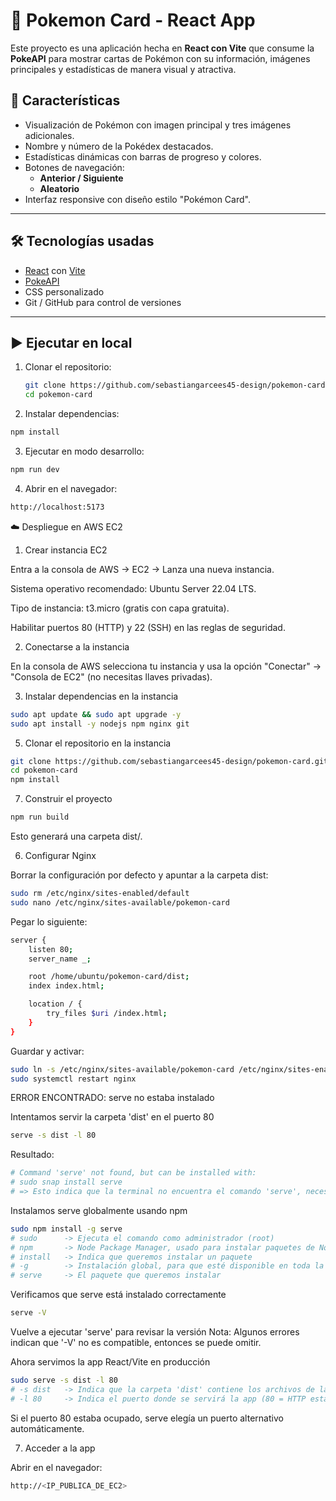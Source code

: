 # 🎴 Pokemon Card - React App

Este proyecto es una aplicación hecha en **React con Vite** que consume la **PokeAPI** para mostrar cartas de Pokémon con su información, imágenes principales y estadísticas de manera visual y atractiva.

## 🚀 Características
- Visualización de Pokémon con imagen principal y tres imágenes adicionales.
- Nombre y número de la Pokédex destacados.
- Estadísticas dinámicas con barras de progreso y colores.
- Botones de navegación:
  - **Anterior / Siguiente**
  - **Aleatorio**
- Interfaz responsive con diseño estilo "Pokémon Card".

---

## 🛠️ Tecnologías usadas
- [React](https://react.dev/) con [Vite](https://vitejs.dev/)
- [PokeAPI](https://pokeapi.co/)
- CSS personalizado
- Git / GitHub para control de versiones

---

## ▶️ Ejecutar en local

1. Clonar el repositorio:
   ```bash
   git clone https://github.com/sebastiangarcees45-design/pokemon-card.git
   cd pokemon-card
2. Instalar dependencias:
```bash
npm install
```

3. Ejecutar en modo desarrollo:
```bash
npm run dev
```

4. Abrir en el navegador:
```bash
http://localhost:5173
```

☁️ Despliegue en AWS EC2
1. Crear instancia EC2

Entra a la consola de AWS → EC2 → Lanza una nueva instancia.

Sistema operativo recomendado: Ubuntu Server 22.04 LTS.

Tipo de instancia: t3.micro (gratis con capa gratuita).

Habilitar puertos 80 (HTTP) y 22 (SSH) en las reglas de seguridad.

2. Conectarse a la instancia

En la consola de AWS selecciona tu instancia y usa la opción "Conectar" → "Consola de EC2" (no necesitas llaves privadas).

3. Instalar dependencias en la instancia
```bash
sudo apt update && sudo apt upgrade -y
sudo apt install -y nodejs npm nginx git
```
5. Clonar el repositorio en la instancia
```bash
git clone https://github.com/sebastiangarcees45-design/pokemon-card.git
cd pokemon-card
npm install
```
7. Construir el proyecto
```bash
npm run build
```

Esto generará una carpeta dist/.

6. Configurar Nginx

Borrar la configuración por defecto y apuntar a la carpeta dist:
```bash
sudo rm /etc/nginx/sites-enabled/default
sudo nano /etc/nginx/sites-available/pokemon-card
```

Pegar lo siguiente:
```bash
server {
    listen 80;
    server_name _;

    root /home/ubuntu/pokemon-card/dist;
    index index.html;

    location / {
        try_files $uri /index.html;
    }
}
```

Guardar y activar:
```bash
sudo ln -s /etc/nginx/sites-available/pokemon-card /etc/nginx/sites-enabled/
sudo systemctl restart nginx
```

ERROR ENCONTRADO: 
serve no estaba instalado

Intentamos servir la carpeta 'dist' en el puerto 80
```bash
serve -s dist -l 80
```
Resultado:
```bash
# Command 'serve' not found, but can be installed with:
# sudo snap install serve
# => Esto indica que la terminal no encuentra el comando 'serve', necesitamos instalarlo.
```
Instalamos serve globalmente usando npm
```bash
sudo npm install -g serve
# sudo      -> Ejecuta el comando como administrador (root)
# npm       -> Node Package Manager, usado para instalar paquetes de Node.js
# install   -> Indica que queremos instalar un paquete
# -g        -> Instalación global, para que esté disponible en toda la máquina
# serve     -> El paquete que queremos instalar
```
Verificamos que serve está instalado correctamente
```bash
serve -V
```
Vuelve a ejecutar 'serve' para revisar la versión
Nota: Algunos errores indican que '-V' no es compatible, entonces se puede omitir.

Ahora servimos la app React/Vite en producción
```bash
sudo serve -s dist -l 80
# -s dist   -> Indica que la carpeta 'dist' contiene los archivos de la app
# -l 80     -> Indica el puerto donde se servirá la app (80 = HTTP estándar)
```
Si el puerto 80 estaba ocupado, serve elegía un puerto alternativo automáticamente.

7. Acceder a la app

Abrir en el navegador:
```bash
http://<IP_PUBLICA_DE_EC2>
```
